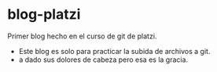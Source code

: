 # blog-platzi
Primer blog hecho en el curso de git de platzi.

*   Este blog es solo para practicar la subida de archivos a git. 
*   a dado sus dolores de cabeza pero esa es la gracia.